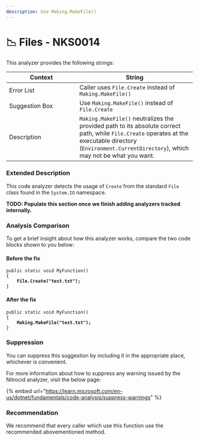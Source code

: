 ```yaml
---
description: Use Making.MakeFile()
---
```


# 📉 Files - NKS0014

This analyzer provides the following strings:

<table><thead><tr><th width="174">Context</th><th>String</th></tr></thead><tbody><tr><td>Error List</td><td>Caller uses <code>File.Create</code> instead of <code>Making.MakeFile()</code></td></tr><tr><td>Suggestion Box</td><td>Use <code>Making.MakeFile()</code> instead of <code>File.Create</code></td></tr><tr><td>Description</td><td><code>Making.MakeFile()</code> neutralizes the provided path to its absolute correct path, while <code>File.Create</code> operates at the executable directory (<code>Environment.CurrentDirectory</code>), which may not be what you want.</td></tr></tbody></table>

### Extended Description

This code analyzer detects the usage of `Create` from the standard `File` class found in the `System.IO` namespace.

**TODO: Populate this section once we finish adding analyzers tracked internally.**

### Analysis Comparison

To get a brief insight about how this analyzer works, compare the two code blocks shown to you below:

#### Before the fix

<pre class="language-csharp" data-title="Somewhere in your mod code..." data-line-numbers><code class="lang-csharp">public static void MyFunction()
{
<strong>    File.Create("test.txt");
</strong>}
</code></pre>

#### After the fix

<pre class="language-csharp" data-title="Somewhere in your mod code..." data-line-numbers><code class="lang-csharp">public static void MyFunction()
{
<strong>    Making.MakeFile("test.txt");
</strong>}
</code></pre>

### Suppression

You can suppress this suggestion by including it in the appropriate place, whichever is convenient.

For more information about how to suppress any warning issued by the Nitrocid analyzer, visit the below page:

{% embed url="https://learn.microsoft.com/en-us/dotnet/fundamentals/code-analysis/suppress-warnings" %}

### Recommendation

We recommend that every caller which use this function use the recommended abovementioned method.
